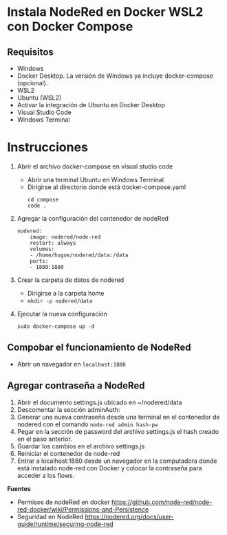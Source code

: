 # Instala NodeRed en Docker WSL2 con Docker Compose

## Requisitos

- Windows
- Docker Desktop. La versión de Windows ya incluye docker-compose (opcional).
- WSL2
- Ubuntu (WSL2)
- Activar la integración de Ubuntu en Docker Desktop
- Visual Studio Code
- Windows Terminal

# Instrucciones

1. Abrir el archivo docker-compose en visual studio code
    - Abrir una terminal Ubuntu en Windows Terminal
    - Dirigirse al directorio donde está docker-compose.yaml
        ```
        cd compose
        code .
        ```
2. Agregar la configuración del contenedor de nodeRed
    ```
    nodered:
        image: nodered/node-red
        restart: always
        volumes:
        - /home/hugoe/nodered/data:/data
        ports:
        - 1880:1880
    ```
3. Crear la carpeta de datos de nodered
    - Dirigirse a la carpeta home
    - ```mkdir -p nodered/data```
4. Ejecutar la nueva configuración
    
    ```sudo docker-compose up -d```

## Compobar el funcionamiento de NodeRed

- Abrir un navegador en ```localhost:1880```

## Agregar contraseña a NodeRed

1. Abrir el documento settings.js ubicado en ~/nodered/data
2. Descomentar la sección adminAuth:
3. Generar una nueva contraseña desde una terminal en el contenedor de nodered con el comando ```node-red admin hash-pw```
4. Pegar en la sección de password del archivo settings.js el hash creado en el paso anterior.
5. Guardar los cambios en el archivo settings.js
6. Reiniciar el contenedor de node-red
7. Entrar a localhost:1880 desde un navegador en la computadora donde está instalado node-red con Docker y colocar la contraseña para acceder a los flows.

**Fuentes**
- Permisos de nodeRed en docker https://github.com/node-red/node-red-docker/wiki/Permissions-and-Persistence
- Seguridad en NodeRed https://nodered.org/docs/user-guide/runtime/securing-node-red

